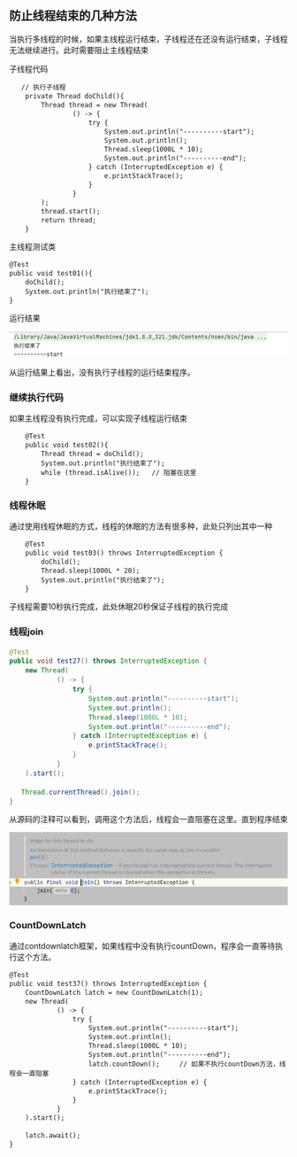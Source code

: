 ## 防止线程结束的几种方法

当执行多线程的时候，如果主线程运行结束，子线程还在还没有运行结束，子线程无法继续进行。此时需要阻止主线程结束

子线程代码

```
   // 执行子线程
    private Thread doChild(){
        Thread thread = new Thread(
                () -> {
                    try {
                        System.out.println("----------start");
                        System.out.println();
                        Thread.sleep(1000L * 10);
                        System.out.println("----------end");
                    } catch (InterruptedException e) {
                        e.printStackTrace();
                    }
                }
        );
        thread.start();
        return thread;
    }
```

主线程测试类

```
@Test
public void test01(){
    doChild();
    System.out.println("执行结束了");
}
```

运行结果

![](large/e6c9d24ely1h1f569gbcej20iu01r749.jpg)

从运行结果上看出，没有执行子线程的运行结束程序。

### 继续执行代码

如果主线程没有执行完成，可以实现子线程运行结束

```
    @Test
    public void test02(){
        Thread thread = doChild();
        System.out.println("执行结束了");
        while (thread.isAlive());   // 阻塞在这里
    }
```

### 线程休眠

通过使用线程休眠的方式，线程的休眠的方法有很多种，此处只列出其中一种


```
    @Test
    public void test03() throws InterruptedException {
        doChild();
        Thread.sleep(1000L * 20);
        System.out.println("执行结束了");
    }
```

子线程需要10秒执行完成，此处休眠20秒保证子线程的执行完成

### 线程join

```Java
@Test
public void test27() throws InterruptedException {
    new Thread(
            () -> {
                try {
                    System.out.println("----------start");
                    System.out.println();
                    Thread.sleep(1000L * 10);
                    System.out.println("----------end");
                } catch (InterruptedException e) {
                    e.printStackTrace();
                }
            }
    ).start();

   Thread.currentThread().join();
}
```

从源码的注释可以看到，调用这个方法后，线程会一直阻塞在这里。直到程序结束

![](large/e6c9d24ely1h1f5lkpvsxj20jm055dg5.jpg)

### CountDownLatch

通过contdownlatch框架，如果线程中没有执行countDown，程序会一直等待执行这个方法。

```
@Test
public void test37() throws InterruptedException {
    CountDownLatch latch = new CountDownLatch(1);
    new Thread(
            () -> {
                try {
                    System.out.println("----------start");
                    System.out.println();
                    Thread.sleep(1000L * 10);
                    System.out.println("----------end");
                    latch.countDown();     // 如果不执行countDown方法，线程会一直阻塞
                } catch (InterruptedException e) {
                    e.printStackTrace();
                }
            }
    ).start();

    latch.await();
}
```
